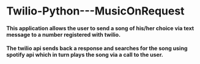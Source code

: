 
# Twilio-Python---MusicOnRequest

#### This application allows the user to send a song of his/her choice via text message to a number registered with twilio.
#### The twilio api sends back a response and searches for the song using spotify api which in turn plays the song via a call to the user.
